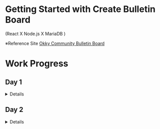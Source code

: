 # Getting Started with Create Bulletin Board

(React X Node.js X MariaDB )

※Reference Site [Okky Community Bulletin Board](https://okky.kr/articles/community)

# Work Progress

## Day 1

<details>
  <summary>Details</summary>

1. Create Git Hub Project
2. Install MariaDB
3. Project Structure

### ■Structure

1. app

   - config
   - controllers
   - models

2. Design Tables for board

### ■Tables

- Later add other columns such as updated timestamp, count, like, comment and so on.

  1. Notes : name, created timestamp, content, title

  2. Member : ID, password, name

</details>

## Day 2

<details>
  <summary>Details</summary>

### ■Pages

1. Design Pages

- To create SPA(Single Page Application), installed 「React Router」 which provides routing capabilities to single-page apps built in React.

1. Notes List page

2. Writing Page

3. Confirm Page

</details>
